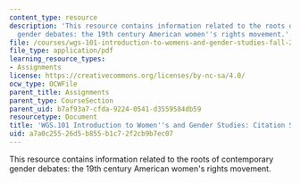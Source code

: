 ```yaml
---
content_type: resource
description: 'This resource contains information related to the roots of contemporary
  gender debates: the 19th century American women''s rights movement.'
file: /courses/wgs-101-introduction-to-womens-and-gender-studies-fall-2014/a7a0c25526d5b855b1c72f2cb9b7ec07_MITWGS_101F14_Citations.pdf
file_type: application/pdf
learning_resource_types:
- Assignments
license: https://creativecommons.org/licenses/by-nc-sa/4.0/
ocw_type: OCWFile
parent_title: Assignments
parent_type: CourseSection
parent_uid: b7af93a7-cfda-9224-0541-d3559584db59
resourcetype: Document
title: 'WGS.101 Introduction to Women''s and Gender Studies: Citation Style for Essays'
uid: a7a0c255-26d5-b855-b1c7-2f2cb9b7ec07
---
```

This resource contains information related to the roots of contemporary gender debates: the 19th century American women's rights movement.